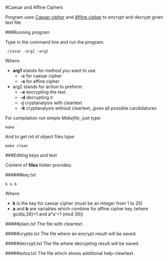 #Caesar and Affine Ciphers

Program uses [Caesar cipher](https://en.wikipedia.org/wiki/Caesar_cipher) and [Affine cipher](https://en.wikipedia.org/wiki/Affine_cipher) to encrypt and decrypt given text file.

###Running program

Type in the command line and run the program:
```
./cezar -arg1 -arg2
```
Where:
* **arg1** stands for method you want to use
  * **-c** for caesar cipher
  * **-a** for affine cipher
* arg2 stands for action to preform:
  * **-e** encrypting the text
  * **-d** decrypting it
  * **-j** cryptanalysis with cleartext
  * **-k** cryptanalysis without cleartext, gives all possible candidatures

For compilation run simple *Makefile*, just type:
```
make
```
And to get rid of object files type:
```
make clean
```

###Editing keys and text

Content of **files** folder provides:

######key.txt
```
k a b
```
Where:
* **k** is the key for caesar cipher (must be an integer from 1 to 25)
* **a** and **b** are variables which combine for affine cipher key (where gcd(a,26)=1 and a*a'=1 (mod 26))

#####plain.txt
The file with cleartext.

#####crypto.txt
The file where an encrypt result will be saved.

#####decrypt.txt
The file where decrypting result will be saved.

#####extra.txt
The file which stores additional help-cleartext.
